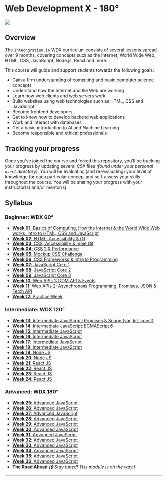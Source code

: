 # Web Development X - 180°

![](assets/syllabus.jpg)

## Overview 

  The `Intechgration.io` WDX curriculum consists of several lessons spread over 9 months, covering concepts such as the Internet, World Wide Web, HTML, CSS, JavaScript, Node.js, React and more.

  This course will guide and support students towards the following goals:

  - Gain a firm understanding of computing and basic computer science concepts
  - Understand how the Internet and the Web are working
  - Learn how web clients and web servers work
  - Build websites using web technologies such as HTML, CSS and JavaScript
  - Become frontend developers
  - Get to know how to develop backend web applications
  - Work and interact with databases
  - Get a basic introduction to AI and Machine Learning
  - Become responsible and ethical professionals 

## Tracking your progress

  Once you've joined the course and forked this repository, you'll be tracking your progress by updating several CSV files _(found under your personal `user/` directory)_. You will be evaluating (and re-evaluating) your level of knowledge for each particular concept and self-assess your skills throughout the course. You will be sharing your progress with your instructor(s) and/or mentor(s).

## Syllabus

### Beginner: WDX 60°

  - [**Week 01**: Basics of Computing, How the Internet & the World Wide Web works, intro to HTML, CSS and JavaScript](week01/index.md)
  - [**Week 02**: HTML, Accessibility & Git](week02/index.md)
  - [**Week 03**: CSS, Accessibility & more Git](week03/index.md)
  - [**Week 04**: CSS 2 & Performance](week04/index.md)
  - [**Week 05**: Mockup CSS Challenge](week05/index.md)
  - [**Week 06**: CSS Frameworks & Intro to Programming](week06/index.md)
  - [**Week 07**: JavaScript Core 1](week07/index.md)
  - [**Week 08**: JavaScript Core 2](week08/index.md)
  - [**Week 09**: JavaScript Core 3](week09/index.md)
  - [**Week 10**: Web APIs 1: DOM API & Events](week10/index.md)
  - [**Week 11**: Web APIs 2: Asynchronous Programming, Promises, JSON & Fetch API](week11/index.md)
  - [**Week 12**: Practice Week](week12/index.md)

### Intermediate: WDX 120°

  - [**Week 13**: Intermediate JavaScript: Promises & Scope (var, let, const)](week13/index.md)
  - [**Week 14**: Intermediate JavaScript: ECMAScript 6](week14/index.md)
  - [**Week 15**: Intermediate JavaScript](week15/index.md)
  - [**Week 16**: Intermediate JavaScript](week16/index.md)
  - [**Week 17**: Intermediate JavaScript](week17/index.md)
  - [**Week 18**: Intermediate JavaScript](week18/index.md)
  - [**Week 19**: Node JS](week19/index.md)
  - [**Week 20**: Node JS](week20/index.md)
  - [**Week 21**: React JS](week21/index.md)
  - [**Week 22**: React JS](week22/index.md)
  - [**Week 23**: React JS](week23/index.md)
  - [**Week 24**: React JS](week24/index.md)

### Advanced: WDX 180°

  - [**Week 25**: Advanced JavaScript](week25/index.md)
  - [**Week 26**: Advanced JavaScript](week26/index.md)
  - [**Week 27**: Advanced JavaScript](week27/index.md)
  - [**Week 28**: Advanced JavaScript](week28/index.md)
  - [**Week 29**: Advanced JavaScript](week29/index.md)
  - [**Week 30**: Advanced JavaScript](week30/index.md)
  - [**Week 31**: Advanced JavaScript](week31/index.md)
  - [**Week 32**: Advanced JavaScript](week32/index.md)
  - [**Week 33**: Advanced JavaScript](week33/index.md)
  - [**Week 34**: Advanced JavaScript](week34/index.md)
  - [**Week 35**: Advanced JavaScript](week35/index.md)
  - [**Week 36**: Advanced JavaScript](week36/index.md)
  - [**The Road Ahead**](#week37/index.md) _(🔒 Stay tuned! This module is on the way.)_

---

<!-- COMMENTS: -->
<script src="https://utteranc.es/client.js"
  repo="in-tech-gration/WDX-180"
  issue-term="pathname"
  theme="github-dark"
  crossorigin="anonymous"
  async>
</script>